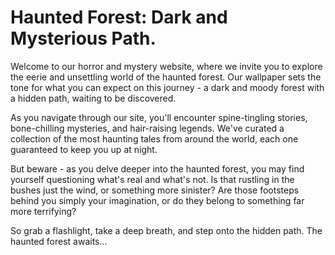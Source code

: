 <!--
Write me markdown content of website with wallpaper:

"A dark and moody forest with a hidden path for a horror or mystery website"

The header of the page should not be copy of the text but rather a real content of the website which is using this wallpaper.
-->

<!--font:The font that best fits the eerie and mysterious theme of the website is "Cinzel Decorative".-->

# Haunted Forest: Dark and Mysterious Path.

Welcome to our horror and mystery website, where we invite you to explore the eerie and unsettling world of the haunted forest. Our wallpaper sets the tone for what you can expect on this journey - a dark and moody forest with a hidden path, waiting to be discovered.

As you navigate through our site, you'll encounter spine-tingling stories, bone-chilling mysteries, and hair-raising legends. We've curated a collection of the most haunting tales from around the world, each one guaranteed to keep you up at night.

But beware - as you delve deeper into the haunted forest, you may find yourself questioning what's real and what's not. Is that rustling in the bushes just the wind, or something more sinister? Are those footsteps behind you simply your imagination, or do they belong to something far more terrifying?

So grab a flashlight, take a deep breath, and step onto the hidden path. The haunted forest awaits...
